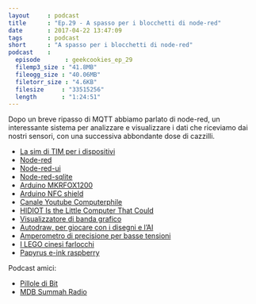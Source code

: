 ```yaml
---
layout     : podcast
title      : "Ep.29 - A spasso per i blocchetti di node-red" 
date       : 2017-04-22 13:47:09
tags       : podcast 
short      : "A spasso per i blocchetti di node-red" 
podcast    :
  episode       : geekcookies_ep_29
  filemp3_size : "41.8MB"
  fileogg_size : "40.06MB"
  filetorr_size : "4.6KB"
  filesize     : "33515256"
  length       : "1:24:51"
---
```


Dopo un breve ripasso di MQTT abbiamo parlato di node-red, un interessante sistema per analizzare e visualizzare i dati che riceviamo dai nostri sensori, con una successiva abbondante dose di cazzilli.

<!-- more -->

- [La sim di TIM per i dispositivi](https://www.tim.it/offerte/mobile/servizi-mobile-e-app/tim-home-connect)
- [Node-red](https://nodered.org/)
- [Node-red-ui](http://flows.nodered.org/node/node-red-dashboard)
- [Node-red-sqlite](https://www.npmjs.com/package/node-red-node-sqlite)
- [Arduino MKRFOX1200](https://www.arduino.cc/en/Main.ArduinoBoardMKRFox1200)
- [Arduino NFC shield](http://www.arduino.org/products/shields/arduino-nfc-shield)
- [Canale Youtube Computerphile](https://www.youtube.com/channel/UC9-y-6csu5WGm29I7JiwpnA)
- [HIDIOT Is the Little Computer That Could](https://blog.hackster.io/hidiot-is-a-tiny-computer-that-packs-a-punch-21fe19aab9c5)
- [Visualizzatore di banda grafico](http://www.banggood.com/DIY-Big-Size-Touch-Control-225-Segment-LED-Digital-Equalizer-Music-Spectrum-Sound-Waves-Kit-p-1136534.html?rmmds%3Dhome-right-preorder)
- [Autodraw, per giocare con i disegni e l’AI](https://www.autodraw.com/)
- [Amperometro di precisione per basse tensioni](http://buff.ly/2oem2zi) 
- [I LEGO cinesi farlocchi](https://it.aliexpress.com/item/PG8025-The-Big-Bang-Theory-TBBT-Sheldon-Leonard-Penny-Howard-Rajesh-Amy-Bernadette-Leslie-Building-Blocks/32802039532.html)
- [Papyrus e-ink raspberry](https://shop.pimoroni.com/products/papirus-zero-epaper-eink-screen-phat-for-pi-zero)

Podcast amici:

- [Pillole di Bit](http://www.pilloledib.it/)
- [MDB Summah Radio](http://www.mdbsr.runtimeradio.it/author/mdbsr/)

